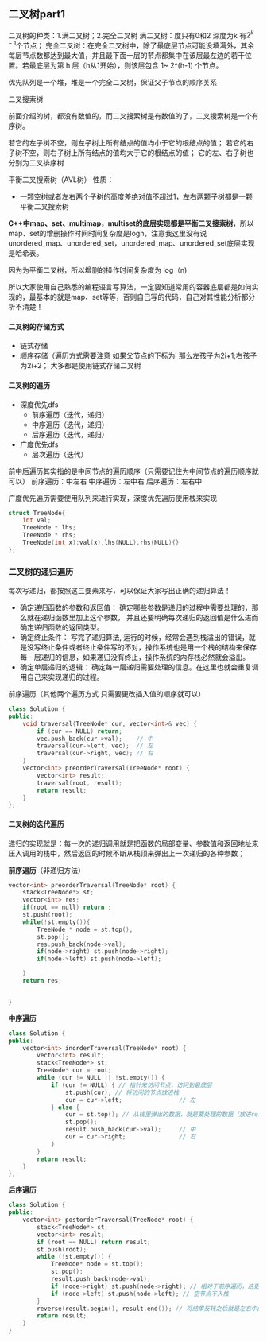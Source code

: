 ## 二叉树part1

二叉树的种类：1.满二叉树；2.完全二叉树
满二叉树：度只有0和2 深度为k 有$2^{k-1}$个节点；
完全二叉树：在完全二叉树中，除了最底层节点可能没填满外，其余每层节点数都达到最大值，并且最下面一层的节点都集中在该层最左边的若干位置。若最底层为第 h 层（h从1开始），则该层包含 1~ 2^(h-1) 个节点。

优先队列是一个堆，堆是一个完全二叉树，保证父子节点的顺序关系

二叉搜索树

前面介绍的树，都没有数值的，而二叉搜索树是有数值的了，二叉搜索树是一个有序树。

若它的左子树不空，则左子树上所有结点的值均小于它的根结点的值；
若它的右子树不空，则右子树上所有结点的值均大于它的根结点的值；
它的左、右子树也分别为二叉排序树

平衡二叉搜索树（AVL树）
性质：

- 一颗空树或者左右两个子树的高度差绝对值不超过1，左右两颗子树都是一颗平衡二叉搜索树

**C++中map、set、multimap，multiset的底层实现都是平衡二叉搜索树**，所以map、set的增删操作时间时间复杂度是logn，注意我这里没有说unordered_map、unordered_set，unordered_map、unordered_set底层实现是哈希表。

因为为平衡二叉树，所以增删的操作时间复杂度为 log（n)

所以大家使用自己熟悉的编程语言写算法，一定要知道常用的容器底层都是如何实现的，最基本的就是map、set等等，否则自己写的代码，自己对其性能分析都分析不清楚！

#### 二叉树的存储方式

- 链式存储
- 顺序存储（遍历方式需要注意 如果父节点的下标为i 那么左孩子为2i+1;右孩子为2i+2；
  大多都是使用链式存储二叉树

#### 二叉树的遍历

- 深度优先dfs
  - 前序遍历（迭代，递归）
  - 中序遍历（迭代，递归）
  - 后序遍历（迭代，递归）
- 广度优先dfs
  - 层次遍历（迭代）

前中后遍历其实指的是中间节点的遍历顺序（只需要记住为中间节点的遍历顺序就可以）
前序遍历：中左右
中序遍历：左中右
后序遍历：左右中

广度优先遍历需要使用队列来进行实现，深度优先遍历使用栈来实现

```CPP
struct TreeNode{
    int val;
    TreeNode * lhs;
    TreeNode * rhs;
    TreeNode(int x):val(x),lhs(NULL),rhs(NULL){}
};
```

### 二叉树的递归遍历

每次写递归，都按照这三要素来写，可以保证大家写出正确的递归算法！

- 确定递归函数的参数和返回值： 确定哪些参数是递归的过程中需要处理的，那么就在递归函数里加上这个参数， 并且还要明确每次递归的返回值是什么进而确定递归函数的返回类型。
- 确定终止条件： 写完了递归算法, 运行的时候，经常会遇到栈溢出的错误，就是没写终止条件或者终止条件写的不对，操作系统也是用一个栈的结构来保存每一层递归的信息，如果递归没有终止，操作系统的内存栈必然就会溢出。
- 确定单层递归的逻辑： 确定每一层递归需要处理的信息。在这里也就会重复调用自己来实现递归的过程。

前序遍历（其他两个遍历方式 只需要更改插入值的顺序就可以）

```CPP
class Solution {
public:
    void traversal(TreeNode* cur, vector<int>& vec) {
        if (cur == NULL) return;
        vec.push_back(cur->val);    // 中
        traversal(cur->left, vec);  // 左
        traversal(cur->right, vec); // 右
    }
    vector<int> preorderTraversal(TreeNode* root) {
        vector<int> result;
        traversal(root, result);
        return result;
    }
};
```

#### 二叉树的迭代遍历

递归的实现就是：每一次的递归调用就是把函数的局部变量、参数值和返回地址来压入调用的栈中，然后返回的时候不断从栈顶来弹出上一次递归的各种参数；

**前序遍历**（非递归方法）

```CPP
vector<int> preorderTraversal(TreeNode* root) {
    stack<TreeNode*> st;
    vector<int> res;
    if(root == null) return ;
    st.push(root);
    while(!st.empty()){
        TreeNode * node = st.top();
        st.pop();
        res.push_back(node->val);
        if(node->right) st.push(node->right);
        if(node->left) st.push(node->left);

    }
    return res;


}

```

**中序遍历**

```CPP
class Solution {
public:
    vector<int> inorderTraversal(TreeNode* root) {
        vector<int> result;
        stack<TreeNode*> st;
        TreeNode* cur = root;
        while (cur != NULL || !st.empty()) {
            if (cur != NULL) { // 指针来访问节点，访问到最底层
                st.push(cur); // 将访问的节点放进栈
                cur = cur->left;                // 左
            } else {
                cur = st.top(); // 从栈里弹出的数据，就是要处理的数据（放进result数组里的数据）
                st.pop();
                result.push_back(cur->val);     // 中
                cur = cur->right;               // 右
            }
        }
        return result;
    }
};
```

**后序遍历**

```CPP
class Solution {
public:
    vector<int> postorderTraversal(TreeNode* root) {
        stack<TreeNode*> st;
        vector<int> result;
        if (root == NULL) return result;
        st.push(root);
        while (!st.empty()) {
            TreeNode* node = st.top();
            st.pop();
            result.push_back(node->val);
            if (node->right) st.push(node->right); // 相对于前序遍历，这更改一下入栈顺序 （空节点不入栈）
            if (node->left) st.push(node->left); // 空节点不入栈
        }
        reverse(result.begin(), result.end()); // 将结果反转之后就是左右中的顺序了
        return result;
    }
}
```

